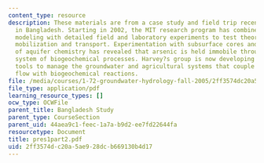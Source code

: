 ```yaml
---
content_type: resource
description: These materials are from a case study and field trip recently undertaken
  in Bangladesh. Starting in 2002, the MIT research program has combined hydrogeologic
  modeling with detailed field and laboratory experiments to test theories of arsenic
  mobilization and transport. Experimentation with subsurface cores and field manipulation
  of aquifer chemistry has revealed that arsenic is held immobile through a complex
  system of biogeochemical processes. Harvey?s group is now developing numerical simulation
  tools to manage the groundwater and agricultural systems that couple groundwater
  flow with biogeochemical reactions.
file: /media/courses/1-72-groundwater-hydrology-fall-2005/2ff3574dc20a5ae928dcb669130b4d17_pres1part2.pdf
file_type: application/pdf
learning_resource_types: []
ocw_type: OCWFile
parent_title: Bangladesh Study
parent_type: CourseSection
parent_uid: 44aea9c1-feec-1a7a-b9d2-ee7fd22644fa
resourcetype: Document
title: pres1part2.pdf
uid: 2ff3574d-c20a-5ae9-28dc-b669130b4d17
---
```

